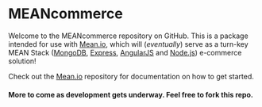 # MEANcommerce

Welcome to the MEANcommerce repository on GitHub. This is a package intended for use with <a href="http://mean.io/">Mean.io</a>, which will (*eventually*) serve as a turn-key MEAN Stack ([MongoDB](http://www.mongodb.org/), [Express](http://expressjs.com/), [AngularJS](http://angularjs.org/) and [Node.js](http://www.nodejs.org/)) e-commerce solution!

Check out the <a href="https://github.com/linnovate/mean">Mean.io</a> repository for documentation on how to get started.

#### More to come as development gets underway. Feel free to fork this repo. 